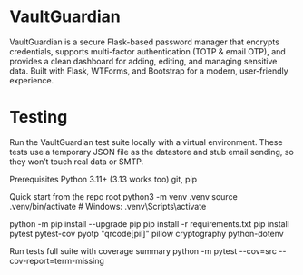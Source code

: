 # VaultGuardian
VaultGuardian is a secure Flask-based password manager that encrypts credentials, supports multi-factor authentication (TOTP &amp; email OTP), and provides a clean dashboard for adding, editing, and managing sensitive data. Built with Flask, WTForms, and Bootstrap for a modern, user-friendly experience.

# Testing

Run the VaultGuardian test suite locally with a virtual environment. These tests use a temporary JSON file as the datastore and stub email sending, so they won’t touch real data or SMTP.

Prerequisites
Python 3.11+ (3.13 works too)
git, pip

Quick start
from the repo root
python3 -m venv .venv
source .venv/bin/activate   # Windows: .venv\Scripts\activate

python -m pip install --upgrade pip
pip install -r requirements.txt
pip install pytest pytest-cov pyotp "qrcode[pil]" pillow cryptography python-dotenv

Run tests
full suite with coverage summary
python -m pytest --cov=src --cov-report=term-missing
